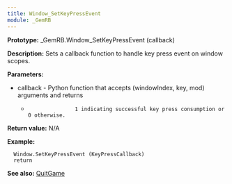 ```yaml
---
title: Window_SetKeyPressEvent
module: _GemRB
---
```


**Prototype:** _GemRB.Window_SetKeyPressEvent (callback)

**Description:** Sets a callback function to handle key press event on window scopes. 

**Parameters:**
  * callback - Python function that accepts (windowIndex, key, mod) arguments and returns
	* 					 1 indicating successful key press consumption or 0 otherwise. 

**Return value:** N/A

**Example:**

      Window.SetKeyPressEvent (KeyPressCallback)
      return

**See also:** [QuitGame](QuitGame.md)

